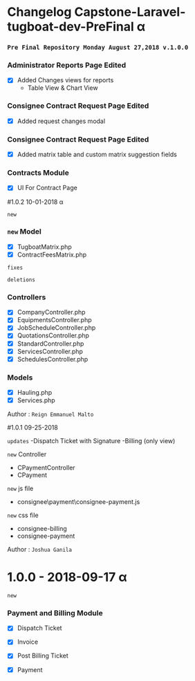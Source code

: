 # Changelog Capstone-Laravel-tugboat-dev-PreFinal α
### `Pre Final Repository Monday August 27,2018 v.1.0.0`

### Administrator Reports Page Edited
- [x] Added Changes views for reports
    - Table View & Chart View

### Consignee Contract Request Page Edited
- [x] Added request changes modal

### Consignee Contract Request Page Edited
- [x] Added matrix table and custom matrix suggestion fields

### Contracts Module
- [x] UI For Contract Page
&nbsp;

#1.0.2 10-01-2018 α

`new`

### `new` Model
- [x] TugboatMatrix.php
- [x] ContractFeesMatrix.php

`fixes`

`deletions`

### Controllers
- [x] CompanyController.php
- [x] EquipmentsController.php
- [x] JobScheduleController.php
- [x] QuotationsController.php
- [x] StandardController.php
- [x] ServicesController.php
- [x] SchedulesController.php

### Models

- [x] Hauling.php
- [x] Services.php

Author : `Reign Emmanuel Malto`

#1.0.1 09-25-2018

`updates`
-Dispatch Ticket with Signature
-Billing (only view)

`new` Controller
- CPaymentController
- CPayment

`new` js file
- consignee\payment\consignee-payment.js

`new` css file
- consignee-billing
- consignee-payment

Author : `Joshua Ganila`

# 1.0.0 - 2018-09-17 α

`new`

### Payment and Billing Module
- [x] Dispatch Ticket
- [x] Invoice
- [x] Post Billing Ticket 
- [x] Payment

